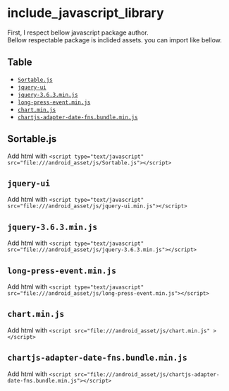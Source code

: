 # include_javascript_library

First, I respect bellow javascript package author.  
Bellow respectable package is inclided assets. you can import like bellow.


Table
-----------------
* [`Sortable.js`](#sortable_js)
* [`jquery-ui`](#jquery_ui)
* [`jquery-3.6.3.min.js`](#jquery_3_6_3_min_js)
* [`long-press-event.min.js`](#long_press_event_min_js)
* [`chart.min.js`](#sortable_js)
* [`chartjs-adapter-date-fns.bundle.min.js`](#chartjs_adapter_date_fns_bundle_min_js)


## Sortable.js <a id="sortable_js"></a>

Add html with `<script type="text/javascript" src="file:///android_asset/js/Sortable.js"></script>`  

## `jquery-ui` <a id="jquery_ui"></a>

Add html with `<script type="text/javascript" src="file:///android_asset/js/jquery-ui.min.js"></script>`  

## `jquery-3.6.3.min.js` <a id="jquery_3_6_3_min_js"></a>

Add html with `<script type="text/javascript" src="file:///android_asset/js/jquery-3.6.3.min.js"></script>`  

## `long-press-event.min.js` <a id="long_press_event_min_js"></a>

Add html with `<script type="text/javascript" src="file:///android_asset/js/long-press-event.min.js"></script>`  

## `chart.min.js` <a id="chart_min_js"></a>

Add html with `<script src="file:///android_asset/js/chart.min.js" ></script>`  

## `chartjs-adapter-date-fns.bundle.min.js` <a id="chartjs_adapter_date_fns_bundle_min_js"></a>

Add html with `<script src="file:///android_asset/js/chartjs-adapter-date-fns.bundle.min.js"></script>`  

